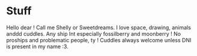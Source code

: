 # Stuff
Hello dear ! Call me Shelly or Sweetdreams. I love space, drawing, animals anddd cuddles. Any ship Int especially fossilberry and moonberry ! No proships and problematic people, ty ! Cuddles always welcome unless DNI is present in my name :3.
